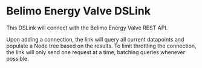 # Belimo Energy Valve DSLink

This DSLink will connect with the Belimo Energy Valve REST API.

Upon adding a connection, the link will query all current datapoints and populate a 
Node tree based on the results. To limit throttling the connection, the link will
only send one request at a time, batching queries whenever possible.
